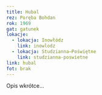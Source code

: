 ```yaml
---
title: Hubal
rez: Poręba Bohdan
rok: 1969
gat: gatunek
lokacje:
  - lokacja: Inowłódz
    link: inowlodz
  - lokacja: Studzianna–Poświętne
    link: studzianna-poswietne
link: hubal
fot: brak
---
```

Opis wkrótce…
